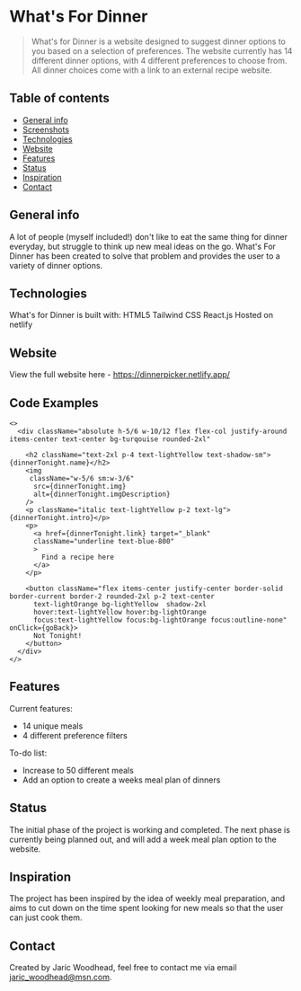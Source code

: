# What's For Dinner
>What's for Dinner is a website designed to suggest dinner options to you based on a selection of preferences.
>The website currently has 14 different dinner options, with 4 different preferences to choose from.
>All dinner choices come with a link to an external recipe website.

## Table of contents
* [General info](#general-info)
* [Screenshots](#screenshots)
* [Technologies](#technologies)
* [Website](#website)
* [Features](#features)
* [Status](#status)
* [Inspiration](#inspiration)
* [Contact](#contact)

## General info
A lot of people (myself included!) don't like to eat the same thing for dinner everyday, but struggle to think up new meal ideas on the go.
What's For Dinner has been created to solve that problem and provides the user to a variety of dinner options.


## Technologies
What's for Dinner is built with:
HTML5
Tailwind CSS
React.js
Hosted on netlify

## Website
View the full website here - https://dinnerpicker.netlify.app/

## Code Examples
    <>
      <div className="absolute h-5/6 w-10/12 flex flex-col justify-around items-center text-center bg-turqouise rounded-2xl"
  >
        <h2 className="text-2xl p-4 text-lightYellow text-shadow-sm">{dinnerTonight.name}</h2>
        <img
         className="w-5/6 sm:w-3/6"
          src={dinnerTonight.img}
          alt={dinnerTonight.imgDescription}
        />
        <p className="italic text-lightYellow p-2 text-lg">{dinnerTonight.intro}</p>
        <p>
          <a href={dinnerTonight.link} target="_blank"
          className="underline text-blue-800"
          >
            Find a recipe here
          </a>
        </p>

        <button className="flex items-center justify-center border-solid border-current border-2 rounded-2xl p-2 text-center
          text-lightOrange bg-lightYellow  shadow-2xl
          hover:text-lightYellow hover:bg-lightOrange
          focus:text-lightYellow focus:bg-lightOrange focus:outline-none" onClick={goBack}>
          Not Tonight!
        </button>
      </div>
    </>

## Features
Current features:
* 14 unique meals
* 4 different preference filters

To-do list:
* Increase to 50 different meals
* Add an option to create a weeks meal plan of dinners

## Status
The initial phase of the project is working and completed.
The next phase is currently being planned out, and will add a week meal plan option to the website.

## Inspiration
The project has been inspired by the idea of weekly meal preparation, and aims to cut down on the time spent looking for new meals so that the user can just cook them.

## Contact
Created by Jaric Woodhead, feel free to contact me via email jaric_woodhead@msn.com.